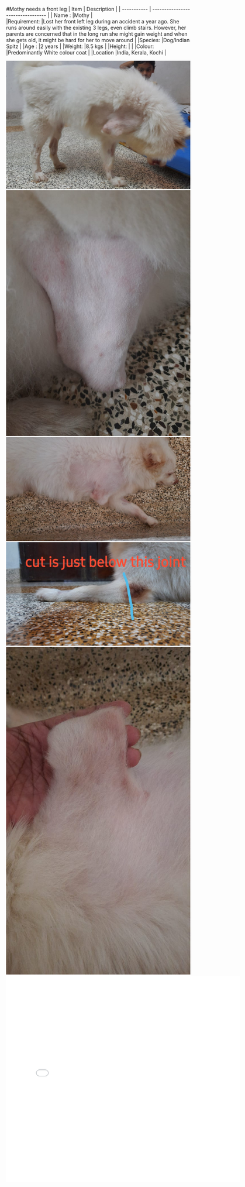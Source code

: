 #Mothy needs a front leg
| Item     | Description                          |
| ----------- | --------------------------------- |
| Name :      |Mothy                              |  
|Requirement: |Lost her front left leg during an accident a year ago. She runs around easily with the existing 3 legs, even climb stairs. However, her parents are concerned that in the long run she might gain weight and when she gets old, it might be hard for her to move around |
|Species:     |Dog/Indian Spitz                   |
|Age :        |2 years                            |
|Weight:      |8.5 kgs                            |
|Height:      |                                   |
|Colour:      |Predominantly White colour coat    |
|Location     |India, Kerala, Kochi               |
<!-- Slider main container -->
<div class="swiper">
<!-- Additional required wrapper -->
<div class="swiper-wrapper">
    <!-- Slides -->
    <div class="swiper-slide">   
        <center><img src="../../images/projects/mothydog/1.jpeg" alt="Mothy"></center>
        </div>
    <div class="swiper-slide">
        <center><img src="../../images/projects/mothydog/2.jpeg" alt="Mothy"></center> 
    </div>
    <div class="swiper-slide">
        <center><img src="../../images/projects/mothydog/3.jpeg" alt="Mothy"></center>
    </div>
    <div class="swiper-slide">
        <center><img src="../../images/projects/mothydog/4.jpeg" alt="Mothy"></center> 
    </div>
    <div class="swiper-slide">
        <center><img src="../../images/projects/mothydog/5.jpeg" alt="Mothy"></center> 
    </div>
    <div class="swiper-slide">
        <center><iframe src="../../images/projects/mothydog/6.mp4" alt="Mothy" width="640" height="564" frameborder="0" allow="autoplay; fullscreen" allowfullscreen></iframe></center>
    </div>

</div>
<div class="swiper-pagination"></div>
<div class="swiper-button-prev"></div>
<div class="swiper-button-next"></div>
</div>






